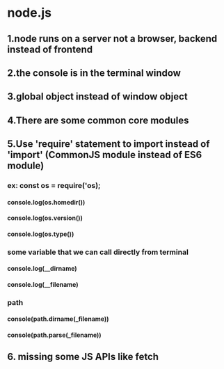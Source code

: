 # node.js
## 1.node runs on a server not a browser, backend instead of frontend
## 2.the console is in the terminal window
## 3.global object instead of window object
## 4.There are some common core modules
## 5.Use 'require' statement to import instead of 'import' (CommonJS module instead of ES6 module)
### ex: const os = require('os);
#### console.log(os.homedir())
#### console.log(os.version())
#### console.log(os.type())

### some variable that we can call directly from terminal
#### console.log(__dirname)
#### console.log(__filename)

### path
#### console(path.dirname(_filename))
#### console(path.parse(_filename))
## 6. missing some JS APIs like fetch
